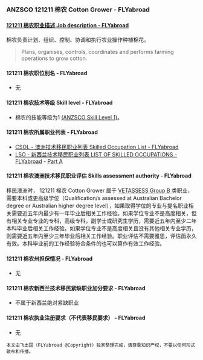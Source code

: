 ### ANZSCO 121211 棉农 Cotton Grower - FLYabroad ###

####  [121211 棉农职业描述 Job description - FLYabroad](http://www.flyabroadvisa.com/anzsco/1212.html#121211)

棉农负责计划、组织、控制、协调和执行农业操作种植棉花。

> Plans, organises, controls, coordinates and performs farming operations to grow cotton.

#### 121211 棉农职位别名 - FLYabroad
 
- 无

#### 121211 棉农技术等级 Skill level - FLYabroad

- 棉农的技能等级为1 [(ANZSCO Skill Level 1)](http://www.flyabroadvisa.com/anzsco/)。

#### 121211 棉农所属职业列表 - FLYabroad

- [CSOL - 澳洲技术移民职业列表 Skilled Occupation List - FLYabroad](http://www.flyabroadvisa.com/sol/)
- [LSO - 新西兰技术移民职业列表 LIST OF SKILLED OCCUPATIONS - FLYabroad](http://nz.flyabroadvisa.com/lso/) - [Part A](parta)

#### 121211 棉农澳洲技术移民职业评估 Skills assessment authority - FLYabroad

移民澳洲时， 121211 棉农 Cotton Grower 属于 [VETASSESS Group B ](http://www.flyabroadvisa.com/ass/vetassess.html)类职业，需要本科或更高级学位（Qualification/s assessed at Australian Bachelor degree or Australian higher degree level），如果取得学位的专业与提名职业相关需要近五年内最少有一年毕业后相关工作经验。如果学位专业不是高度相关，但有相关专业专业的专科，高级专科，副学士或研究生学历，需要近五年内至少二年本科毕业后相关工作经验。如果学位专业不是高度相关且没有其他相关专业学历，则需要近五年内至少三年毕业后相关工作经验。职业评估不需要雅思，评估函永久有效。本科毕业前的工作经验符合条件的也可以算作有效工作经验。

#### 121211 棉农州担保情况 - FLYabroad

- 无

#### 121211 棉农新西兰技术移民紧缺职业加分要求 - FLYabroad

- 不属于新西兰绝对紧缺职业

#### 121211 棉农执业注册要求（不代表移民要求） - FLYabroad

- 无

`本文由飞出国（FLYabroad @Copyright）独家整理完成，请尊重知识产权，不要以任何形式散布和传播。`